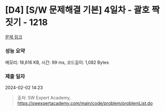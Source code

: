 # [D4] [S/W 문제해결 기본] 4일차 - 괄호 짝짓기 - 1218 

[문제 링크](https://swexpertacademy.com/main/code/problem/problemDetail.do?contestProbId=AV14eWb6AAkCFAYD) 

### 성능 요약

메모리: 18,616 KB, 시간: 99 ms, 코드길이: 1,082 Bytes

### 제출 일자

2024-02-02 14:23



> 출처: SW Expert Academy, https://swexpertacademy.com/main/code/problem/problemList.do
